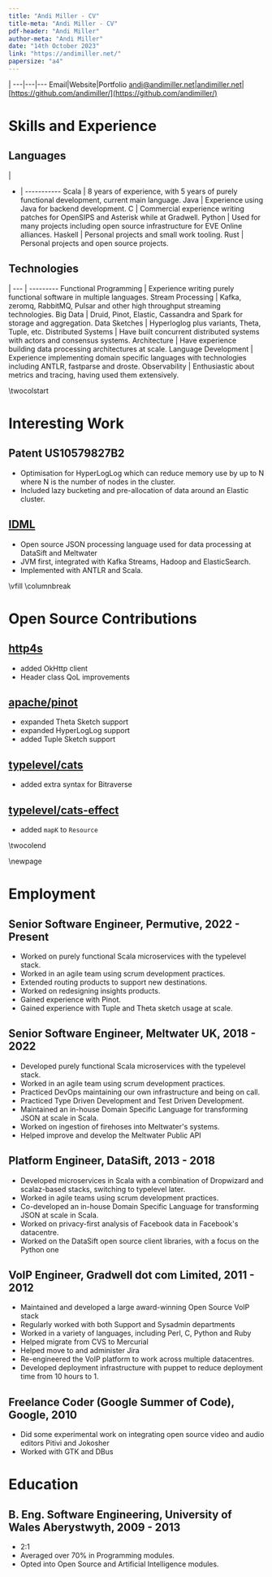 ```yaml
---
title: "Andi Miller - CV"
title-meta: "Andi Miller - CV"
pdf-header: "Andi Miller"
author-meta: "Andi Miller"
date: "14th October 2023"
link: "https://andimiller.net/"
papersize: "a4"
---
```


|
---|---|---
Email|Website|Portfolio
[andi@andimiller.net](mailto:andi@andimiller.net)|[andimiller.net](https://andimiller.net)|[https://github.com/andimiller/](https://github.com/andimiller/)


# Skills and Experience

## Languages

|
- | -----------
Scala   | 8 years of experience, with 5 years of purely functional development, current main language.
Java    | Experience using Java for backend development.
C       | Commercial experience writing patches for OpenSIPS and Asterisk while at Gradwell.
Python  | Used for many projects including open source infrastructure for EVE Online alliances.
Haskell | Personal projects and small work tooling.
Rust    | Personal projects and open source projects.

## Technologies

|
--- | ---------
Functional Programming | Experience writing purely functional software in multiple languages.
Stream Processing      | Kafka, zeromq, RabbitMQ, Pulsar and other high throughput streaming technologies.
Big Data               | Druid, Pinot, Elastic, Cassandra and Spark for storage and aggregation.
Data Sketches          | Hyperloglog plus variants, Theta, Tuple, etc.
Distributed Systems    | Have built concurrent distributed systems with actors and consensus systems.
Architecture           | Have experience building data processing architectures at scale.
Language Development   | Experience implementing domain specific languages with technologies including ANTLR, fastparse and droste.
Observability          | Enthusiastic about metrics and tracing, having used them extensively.


\twocolstart

# Interesting Work

## Patent US10579827B2

- Optimisation for HyperLogLog which can reduce memory use by up to N where N is the number of nodes in the cluster.
- Included lazy bucketing and pre-allocation of data around an Elastic cluster.

## [IDML](https://idml.io/)

- Open source JSON processing language used for data processing at DataSift and Meltwater
- JVM first, integrated with Kafka Streams, Hadoop and ElasticSearch.
- Implemented with ANTLR and Scala.

\vfill
\columnbreak

# Open Source Contributions

## [http4s](https://github.com/http4s/http4s)

- added OkHttp client
- Header class QoL improvements

## [apache/pinot](https://github.com/apache/pinot)

- expanded Theta Sketch support
- expanded HyperLogLog support
- added Tuple Sketch support

## [typelevel/cats](https://github.com/typelevel/cats)

- added extra syntax for Bitraverse

## [typelevel/cats-effect](https://github.com/typelevel/cats-effect)

- added `mapK` to `Resource`

\twocolend

\newpage

# Employment

## Senior Software Engineer, Permutive, 2022 - Present

- Worked on purely functional Scala microservices with the typelevel stack.
- Worked in an agile team using scrum development practices.
- Extended routing products to support new destinations.
- Worked on redesigning insights products.
- Gained experience with Pinot.
- Gained experience with Tuple and Theta sketch usage at scale.

## Senior Software Engineer, Meltwater UK, 2018 - 2022

- Developed purely functional Scala microservices with the typelevel stack.
- Worked in an agile team using scrum development practices.
- Practiced DevOps maintaining our own infrastructure and being on call.
- Practiced Type Driven Development and Test Driven Development.
- Maintained an in-house Domain Specific Language for transforming JSON at scale in Scala.
- Worked on ingestion of firehoses into Meltwater's systems.
- Helped improve and develop the Meltwater Public API

## Platform Engineer, DataSift, 2013 - 2018

- Developed microservices in Scala with a combination of Dropwizard and scalaz-based stacks, switching to typelevel later.
- Worked in agile teams using scrum development practices.
- Co-developed an in-house Domain Specific Language for transforming JSON at scale in Scala.
- Worked on privacy-first analysis of Facebook data in Facebook's datacentre.
- Worked on the DataSift open source client libraries, with a focus on the Python one

## VoIP Engineer, Gradwell dot com Limited, 2011 - 2012

- Maintained and developed a large award-winning Open Source VoIP stack
- Regularly worked with both Support and Sysadmin departments
- Worked in a variety of languages, including Perl, C, Python and Ruby
- Helped migrate from CVS to Mercurial
- Helped move to and administer Jira
- Re-engineered the VoIP platform to work across multiple datacentres.
- Developed deployment infrastructure with puppet to reduce deployment time from 10 hours to 1.

## Freelance Coder (Google Summer of Code), Google, 2010

- Did some experimental work on integrating open source video and audio editors Pitivi and Jokosher
- Worked with GTK and DBus

# Education

## B. Eng. Software Engineering, University of Wales Aberystwyth, 2009 - 2013

- 2:1
- Averaged over 70% in Programming modules.
- Opted into Open Source and Artificial Intelligence modules.

